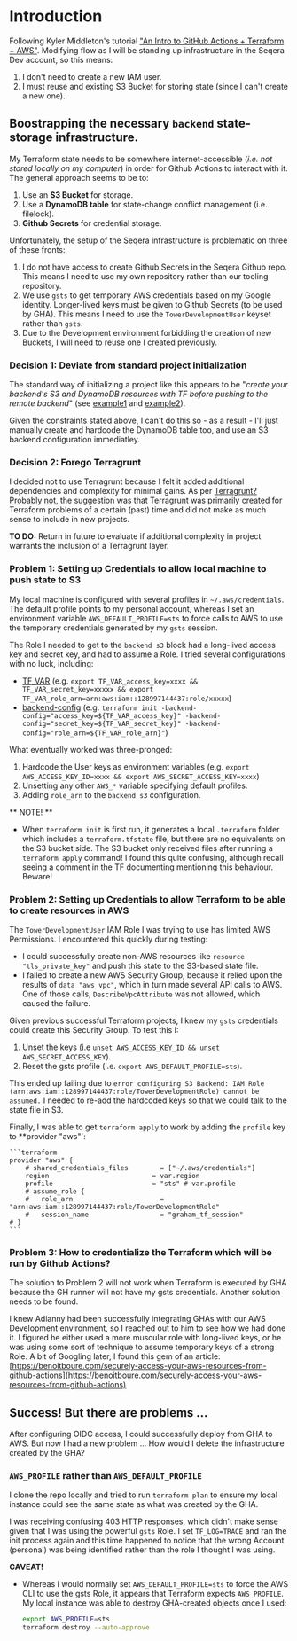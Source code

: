 # Introduction
Following Kyler Middleton's tutorial ["An Intro to GitHub Actions + Terraform + AWS"](https://medium.com/swlh/lets-do-devops-github-actions-terraform-aws-77ef6078e4f2). Modifying flow as I will be standing up infrastructure in the Seqera Dev account, so this means:
1. I don't need to create a new IAM user.
2. I must reuse and existing S3 Bucket for storing state (since I can't create a new one).


## Boostrapping the necessary `backend` state-storage infrastructure.
My Terraform state needs to be somewhere internet-accessible (_i.e. not stored locally on my computer_) in order for Github Actions to interact with it. The general approach seems to be to:

1. Use an **S3 Bucket** for storage.
2. Use a **DynamoDB table** for state-change conflict management (i.e. filelock).
3. **Github Secrets** for credential storage.

Unfortunately, the setup of the Seqera infrastructure is problematic on three of these fronts:

1. I do not have access to create Github Secrets in the Seqera Github repo. This means I need to use my own repository rather than our tooling repository.
2. We use `gsts` to get temporary AWS credentials based on my Google identity. Longer-lived keys must be given to Github Secrets (to be used by GHA). This means I need to use the `TowerDevelopmentUser` keyset rather than `gsts`.
3. Due to the Development environment forbidding the creation of new Buckets, I will need to reuse one I created previously. 


### Decision 1: Deviate from standard project initialization
The standard way of initializing a project like this appears to be "_create your backend's S3 and DynamoDB resources with TF before pushing to the remote backend_" (see [example1]((https://medium.com/swlh/lets-do-devops-bootstrap-aws-to-your-terraform-ci-cd-azure-devops-github-actions-etc-b3cc5a636dce)) and [example2]((https://rderik.com/blog/how-to-set-up-a-new-terraform-project-using-s3-backend-and-dynamodb-locking/))). 

Given the constraints stated above, I can't do this so - as a result - I'll just manually create and hardcode the DynamoDB table too, and use an S3 backend configuration immediatley.


### Decision 2: Forego Terragrunt
I decided not to use Terragrunt because I felt it added additional dependencies and complexity for minimal gains. As per [Terragrunt? Probably not](https://www.youtube.com/watch?v=AblXItaUdCg), the suggestion was that Terragrunt was primarily created for Terraform problems of a certain (past) time and did not make as much sense to include in new projects.

**TO DO:** Return in future to evaluate if additional complexity in project warrants the inclusion of a Terragrunt layer.


### Problem 1: Setting up Credentials to allow local machine to push state to S3
My local machine is configured with several profiles in `~/.aws/credentials`. The default profile points to my personal account, whereas I set an environment variable `AWS_DEFAULT_PROFILE=sts` to force calls to AWS to use the temporary credentials generated by my `gsts` session.

The Role I needed to get to the `backend s3` block had a long-lived access key and secret key, and had to assume a Role. I tried several configurations with no luck, including:

- [TF_VAR](https://stackoverflow.com/questions/55052153/how-to-configure-environment-variables-in-hashicorp-terraform) (e.g. `export TF_VAR_access_key=xxxx && TF_VAR_secret_key=xxxxx && export TF_VAR_role_arn=arn:aws:iam::128997144437:role/xxxxx`)
- [backend-config](https://developer.hashicorp.com/terraform/language/settings/backends/s3#credentials-and-shared-configuration) (e.g. `terraform init -backend-config="access_key=${TF_VAR_access_key}" -backend-config="secret_key=${TF_VAR_secret_key}" -backend-config="role_arn=${TF_VAR_role_arn}"`)

What eventually worked was three-pronged:

1. Hardcode the User keys as environment variables (e.g. `export AWS_ACCESS_KEY_ID=xxxx && export AWS_SECRET_ACCESS_KEY=xxxx`)
2. Unsetting any other `AWS_*` variable specifying default profiles.
3. Adding `role_arn` to the `backend s3` configuration.

** NOTE! **
- When `terraform init` is first run, it generates a local `.terraform` folder which includes a `terraform.tfstate` file, but there are no equivalents on the S3 bucket side. The S3 bucket only received files after running a `terraform apply` command! I found this quite confusing, although recall seeing a comment in the TF documenting mentioning this behaviour. Beware!


### Problem 2: Setting up Credentials to allow Terraform to be able to create resources in AWS
The `TowerDevelopmentUser` IAM Role I was trying to use has limited AWS Permissions. I encountered this quickly during testing:

- I could successfully create non-AWS resources like `resource "tls_private_key"` and push this state to the S3-based state file.
- I failed to create a new AWS Security Group, because it relied upon the results of `data "aws_vpc"`, which in turn made several API calls to AWS. One of those calls, `DescribeVpcAttribute` was not allowed, which caused the failure.

Given previous successful Terraform projects, I knew my `gsts` credentials could create this Security Group. To test this I:

1. Unset the keys (i.e `unset AWS_ACCESS_KEY_ID && unset AWS_SECRET_ACCESS_KEY`).
2. Reset the gsts profile (i.e. `export AWS_DEFAULT_PROFILE=sts`).

This ended up failing due to `error configuring S3 Backend: IAM Role (arn:aws:iam::128997144437:role/TowerDevelopmentRole) cannot be assumed.` I needed to re-add the hardcoded keys so that we could talk to the state file in S3.

Finally, I was able to get `terraform apply` to work by adding the `profile` key to **provider "aws"`:

    ```terraform
    provider "aws" {
        # shared_credentials_files        = ["~/.aws/credentials"]
        region                          = var.region
        profile                         = "sts" # var.profile
        # assume_role {
        #   role_arn                      = "arn:aws:iam::128997144437:role/TowerDevelopmentRole"
        #   session_name                  = "graham_tf_session"
    # }
    ```

### Problem 3: How to credentialize the Terraform which will be run by Github Actions?
The solution to Problem 2 will not work when Terraform is executed by GHA because the GH runner will not have my gsts credentials. Another solution needs to be found.

I knew Adianny had been successfully integrating GHAs with our AWS Development environment, so I reached out to him to see how we had done it. I figured he either used a more muscular role with long-lived keys, or he was using some sort of technique to assume temporary keys of a strong Role. A bit of Googling later, I found this gem of an article: [https://benoitboure.com/securely-access-your-aws-resources-from-github-actions](https://benoitboure.com/securely-access-your-aws-resources-from-github-actions)


## Success! But there are problems ...
After configuring OIDC access, I could successfully deploy from GHA to AWS. But now I had a new problem ... How would I delete the infrastructure created by the GHA?

### `AWS_PROFILE` rather than `AWS_DEFAULT_PROFILE`
I clone the repo locally and tried to run `terraform plan` to ensure my local instance could see the same state as what was created by the GHA. 

I was receiving confusing 403 HTTP responses, which didn't make sense given that I was using the powerful `gsts` Role. I set `TF_LOG=TRACE` and ran the init process again and this time happened to notice that the wrong Account (personal) was being identified rather than the role I thought I was using.

**CAVEAT!**
- Whereas I would normally set `AWS_DEFAULT_PROFILE=sts` to force the AWS CLI to use the gsts Role, it appears that Terraform expects `AWS_PROFILE`. My local instance was able to destroy GHA-created objects once I used:

    ```bash
    export AWS_PROFILE=sts
    terraform destroy --auto-approve
    ```
